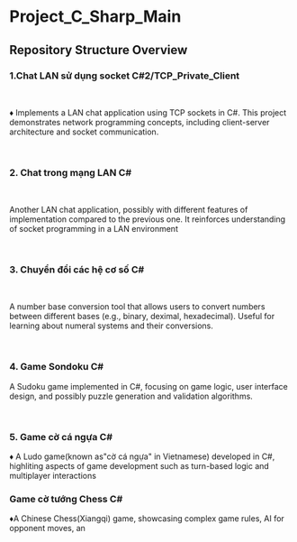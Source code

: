 <h1>Project_C_Sharp_Main</h1>
<h2>Repository Structure Overview</h2>
<h3>1.Chat LAN sử dụng socket C#2/TCP_Private_Client</h3><br>
<p>♦ Implements a LAN chat application using TCP sockets in C#. This project demonstrates network programming concepts, including client-server architecture and socket communication.</p><br>
<h3>2. Chat trong mạng LAN C#</h3><br>
<p>Another LAN chat application, possibly with different features of implementation compared to the previous one. It reinforces understanding of socket programming in a LAN environment</p><br>
<h3>3. Chuyển đổi các hệ cơ số C#</h3><br>
<p>A number base conversion tool that allows users to convert numbers between different bases (e.g., binary, deximal, hexadecimal). Useful for learning about numeral systems and their conversions.</p><br>
<h3>4. Game Sondoku C#</h3>
<p>A Sudoku game implemented in C#, focusing on game logic, user interface design, and possibly puzzle generation and validation algorithms.</p><br>
<h3>5. Game cờ cá ngựa C#</h3>
<p>♦ A Ludo game(known as"cờ cá ngựa" in Vietnamese) developed in C#, highliting aspects of game development such as turn-based logic and multiplayer interactions</p>
<h3>Game cờ tướng Chess C#</h3>
♦A Chinese Chess(Xiangqi) game, showcasing complex game rules, AI for opponent moves, an
